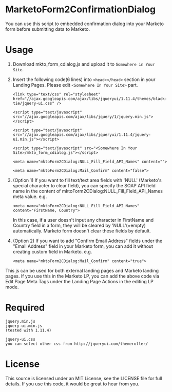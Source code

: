 # MarketoForm2ConfirmationDialog
You can use this script to embedded confirmation dialog into your Marketo form before submitting data to Marketo.

# Usage
1. Download mkto_form_cdialog.js and upload it to `Somewhere in Your Site`.
2. Insert the following code(6 lines) into `<head></head>` section in your Landing Pages. Please edit `<Somewhere In Your Site>` part.

    `<link type="text/css" rel="stylesheet" href="//ajax.googleapis.com/ajax/libs/jqueryui/1.11.4/themes/black-tie/jquery-ui.css" />`

    `<script type="text/javascript" src="//ajax.googleapis.com/ajax/libs/jquery/1/jquery.min.js"></script>`

    `<script type="text/javascript" src="//ajax.googleapis.com/ajax/libs/jqueryui/1.11.4/jquery-ui.min.js"></script>`

    `<script type="text/javascript" src="<Somewhere In Your Site>/mkto_form_cdialog.js"></script>`

    `<meta name="mktoForm2CDialog:NULL_Fill_Field_API_Names" content="">`

    `<meta name="mktoForm2CDialog:Mail_Confirm" content="false">`


3. (Option 1) If you want to fill text/text area fields with 'NULL' (Marketo's special character to clear field), you can specify the SOAP API field name in the content of mktoForm2CDialog:NULL_Fill_Field_API_Names meta value. e.g.

    `<meta name="mktoForm2CDialog:NULL_Fill_Field_API_Names" content="FirstName, Country">`

    In this case, if a user doesn't input any character in FirstName and Country field in a form, they will be cleared by 'NULL'(=empty) automatically. Marketo form doesn't clear these fields by default.

4. (Option 2) If you want to add "Confirm Email Address" fields under the "Email Address" field in your Marketo form, you can add it without creating custom field in Marketo. e.g.

    `<meta name="mktoForm2CDialog:Mail_Confirm" content="true">`


This js can be used for both external landing pages and Marketo landing pages. If you use this in the Marketo LP, you can add the above code via Edit Page Meta Tags under the Landing Page Actions in the editing LP mode.


# Required
    jquery.min.js
    jquery-ui.min.js
    (tested with 1.11.4)

    jquery-ui.css
    you can select other css from http://jqueryui.com/themeroller/

# License
This source is licensed under an MIT License, see the LICENSE file for full details. If you use this code, it would be great to hear from you.


